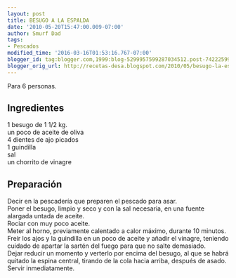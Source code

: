 ```yaml
---
layout: post
title: BESUGO A LA ESPALDA
date: '2010-05-20T15:47:00.009-07:00'
author: Smurf Dad
tags:
- Pescados
modified_time: '2016-03-16T01:53:16.767-07:00'
blogger_id: tag:blogger.com,1999:blog-5299957599287034512.post-7422259973558900365
blogger_orig_url: http://recetas-desa.blogspot.com/2010/05/besugo-la-espalda.html
---
```


Para 6 personas.<br><h2>Ingredientes</h2><p>1 besugo de 1 1/2 kg.<br/>un poco de aceite de oliva<br/>4 dientes de ajo picados<br/>1 guindilla<br/>sal<br/>un chorrito de vinagre</p><h2>Preparaci&oacute;n</h2><p>Decir en la pescader&iacute;a que preparen el pescado para asar.<br/>Poner el besugo, limpio y seco y con la sal necesaria, en una fuente alargada untada de aceite.<br/>Rociar con muy poco aceite.<br/>Meter al horno, previamente calentado a calor m&aacute;ximo, durante 10 minutos.<br/>Fre&iacute;r los ajos y la guindilla en un poco de aceite y a&ntilde;adir el vinagre, teniendo cuidado de apartar la sart&eacute;n del fuego para que no salte demasiado.<br/>Dejar reducir un momento y verterlo por encima del besugo, al que se habr&aacute; quitado la espina central, tirando de la cola hacia arriba, despu&eacute;s de asado.<br/>Servir inmediatamente.</p>